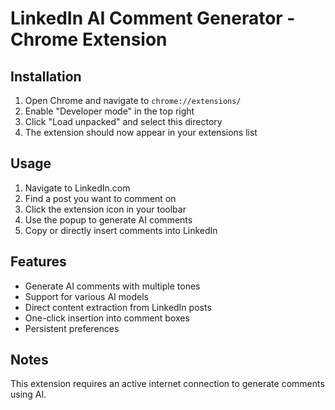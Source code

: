 # LinkedIn AI Comment Generator - Chrome Extension

## Installation

1. Open Chrome and navigate to `chrome://extensions/`
2. Enable "Developer mode" in the top right
3. Click "Load unpacked" and select this directory
4. The extension should now appear in your extensions list

## Usage

1. Navigate to LinkedIn.com
2. Find a post you want to comment on
3. Click the extension icon in your toolbar
4. Use the popup to generate AI comments
5. Copy or directly insert comments into LinkedIn

## Features

- Generate AI comments with multiple tones
- Support for various AI models
- Direct content extraction from LinkedIn posts  
- One-click insertion into comment boxes
- Persistent preferences

## Notes

This extension requires an active internet connection to generate comments using AI.
